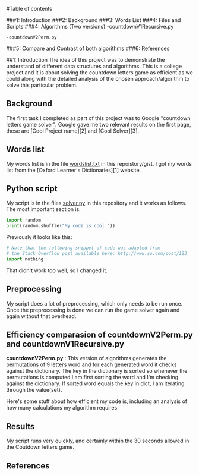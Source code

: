 
#Table of contents

###1: Introduction
###2: Background
###3: Words List
###4: Files and Scripts 
###4: Algorithms (Two versions)
    -countdownV1Recursive.py
    
    -countdownV2Perm.py
###5: Compare and Contrast of both algorithms
###6: References
 
##1: Introduction
 The idea of this project was to demonstrate the understand of different data structures and algorithms. This is a college project
 and it is about solving the countdown letters game as efficient as we could along with the detailed analysis of the chosen  approach/algorithm
 to solve this particular problem.

## Background
The first task I completed as part of this project was to Google "countdown letters game solver".
Google gave me two relevant results on the first page, these are [Cool Project name][2] and [Cool Solver][3].

## Words list
My words list is in the file [wordslist.txt](wordslist.txt) in this repoistory/gist.
I got my words list from the [Oxford Learner's Dictionaries][1] website.

## Python script
My script is in the files [solver.py](solver.py) in this repository and it works as follows.
The most important section is:

```python
import random
print(random.shuffle("My code is cool."))
```

Previously it looks like this:
```python
# Note that the following snippet of code was adapted from
# the Stack Overflow post available here: http://www.so.com/post/123
import nothing
```
That didn't work too well, so I changed it.

## Preprocessing
My script does a lot of preprocessing, which only needs to be run once.
Once the preprocessing is done we can run the game solver again and again without that overhead.

## Efficiency comparasion of countdownV2Perm.py and countdownV1Recursive.py
**countdownV2Perm.py** : This version of algorithms generates the permutations of 9 letters word and for each generated word it checks
against the dictionary. The key in the dictionary is sorted so whenever the permutations is computed I am first sorting the word and I'm
checking against the dictionary. If sorted word equals the key in dict, I am iterating through the value(set).




Here's some stuff about how efficient my code is, including an analysis of how many calculations my algorithm requires.

## Results
My script runs very quickly, and certainly within the 30 seconds allowed in the Coutdown letters game.


## References
